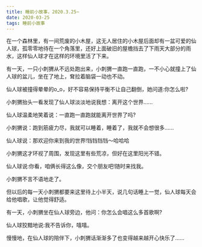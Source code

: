 ```yaml
---
title: 睡前小故事，2020.3.25~
date: 2020-03-25
tags: 睡前小故事
---
```


在一个森林里，有一间荒废的小木屋，这无人居住的小木屋后面却有一盆可爱的仙人球，孤零零地待在一个角落里，还好上面破旧的屋檐挡去了下雨天大部分的雨水，这样仙人球才在这样的环境里活了下来。

有一天，一只小刺猬从不远处跑出来，小刺猬一直跑一直跑，一不小心就撞上了仙人球的盆儿，坐在了地上，耷拉着脑袋一动也不动。<!-- more -->

仙人球被撞得晕晕的o_o，好不容易保持平衡不让自己翻倒，她问道:你怎么啦?

小刺猬抬头一看发现了仙人球淡淡地说我想：离开这个世界......

仙人球温柔地笑着说：一直跑一直跑就能离开世界了吗?

小刺猬说：跑到筋疲力尽，我就可以睡着，睡着了，我就不会想很多......

仙人球说：那欢迎你来到我的世界!铛铛铛铛～哈哈哈

小刺猬这才环视了周围，发现这里有些荒凉，但好在这里阳光不错。

仙人球说:你看，咱俩长得这么像，交个朋友吧!随时来找我。

小刺猬不言不语地走了。

但以后的每一天小刺猬都要来这里待上小半天，说几句话睡上一觉，仙人球每天会给他唱歌，让他觉得舒适。

有一天，小刺猬坐在仙人球旁边，他问：你怎么会唱这么多首歌啊?

仙人球狡黯地说:我不告诉你，嘻嘻。

慢慢地，在仙人球的陪伴下，小刺猬话渐渐多了也变得越来越开心快乐了......